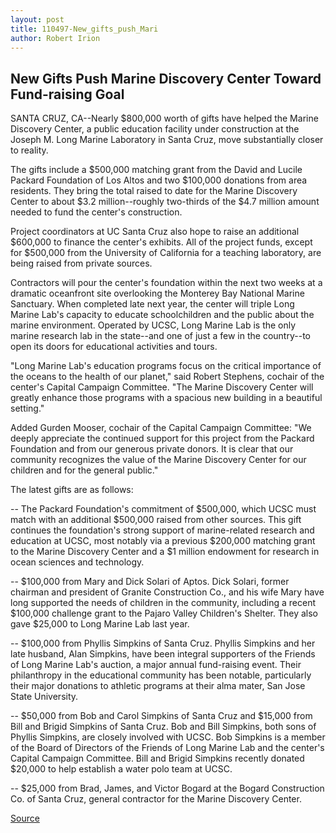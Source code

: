 ```yaml
---
layout: post
title: 110497-New_gifts_push_Mari
author: Robert Irion
---
```


## New Gifts Push Marine Discovery Center Toward Fund-raising Goal

SANTA CRUZ, CA--Nearly $800,000 worth of gifts have helped the  Marine Discovery Center, a public education facility under  construction at the Joseph M. Long Marine Laboratory in Santa Cruz,  move substantially closer to reality.

The gifts include a $500,000 matching grant from the David  and Lucile Packard Foundation of Los Altos and two $100,000  donations from area residents. They bring the total raised to date  for the Marine Discovery Center to about $3.2 million--roughly two-thirds of the $4.7 million amount needed to fund the center's  construction.

Project coordinators at UC Santa Cruz also hope to raise an  additional $600,000 to finance the center's exhibits. All of the  project funds, except for $500,000 from the University of California  for a teaching laboratory, are being raised from private sources.

Contractors will pour the center's foundation within the next  two weeks at a dramatic oceanfront site overlooking the Monterey  Bay National Marine Sanctuary. When completed late next year, the  center will triple Long Marine Lab's capacity to educate  schoolchildren and the public about the marine environment.  Operated by UCSC, Long Marine Lab is the only marine research lab in  the state--and one of just a few in the country--to open its doors  for educational activities and tours.

"Long Marine Lab's education programs focus on the critical  importance of the oceans to the health of our planet," said Robert  Stephens, cochair of the center's Capital Campaign Committee. "The  Marine Discovery Center will greatly enhance those programs with a  spacious new building in a beautiful setting."

Added Gurden Mooser, cochair of the Capital Campaign  Committee: "We deeply appreciate the continued support for this  project from the Packard Foundation and from our generous private  donors. It is clear that our community recognizes the value of the  Marine Discovery Center for our children and for the general public."

The latest gifts are as follows:

\-- The Packard Foundation's commitment of $500,000, which  UCSC must match with an additional $500,000 raised from other  sources. This gift continues the foundation's strong support of  marine-related research and education at UCSC, most notably via a  previous $200,000 matching grant to the Marine Discovery Center  and a $1 million endowment for research in ocean sciences and  technology.

\-- $100,000 from Mary and Dick Solari of Aptos. Dick Solari,  former chairman and president of Granite Construction Co., and his  wife Mary have long supported the needs of children in the  community, including a recent $100,000 challenge grant to the  Pajaro Valley Children's Shelter. They also gave $25,000 to Long  Marine Lab last year.

\-- $100,000 from Phyllis Simpkins of Santa Cruz. Phyllis  Simpkins and her late husband, Alan Simpkins, have been integral  supporters of the Friends of Long Marine Lab's auction, a major  annual fund-raising event. Their philanthropy in the educational  community has been notable, particularly their major donations to  athletic programs at their alma mater, San Jose State University.

\-- $50,000 from Bob and Carol Simpkins of Santa Cruz and  $15,000 from Bill and Brigid Simpkins of Santa Cruz. Bob and Bill  Simpkins, both sons of Phyllis Simpkins, are closely involved with  UCSC. Bob Simpkins is a member of the Board of Directors of the  Friends of Long Marine Lab and the center's Capital Campaign  Committee. Bill and Brigid Simpkins recently donated $20,000 to  help establish a water polo team at UCSC.

\-- $25,000 from Brad, James, and Victor Bogard at the Bogard  Construction Co. of Santa Cruz, general contractor for the Marine  Discovery Center.

[Source](http://www1.ucsc.edu/news_events/press_releases/archive/97-98/11-97/110497-New_gifts_push_Mari.html "Permalink to 110497-New_gifts_push_Mari")